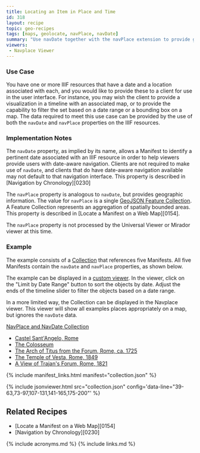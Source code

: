 ```yaml
---
title: Locating an Item in Place and Time
id: 318
layout: recipe
topic: geo-recipes
tags: [maps, geolocate, navPlace, navDate]
summary: "Use navDate together with the navPlace extension to provide geographic and temporal data"
viewers:
 - Navplace Viewer
---
```


### Use Case

You have one or more IIIF resources that have a date and a location associated with each, and you would like to provide these to a client for use in the user interface. For instance, you may wish the client to provide a visualization in a timeline with an associated map, or to provide the capability to filter the set based on a date range or a bounding box on a map. The data required to meet this use case can be provided by the use of both the `navDate` and `navPlace` properties on the IIIF resources. 

### Implementation Notes

The `navDate` property, as implied by its name, allows a Manifest to identify a pertinent date associated with an IIIF resource in order to help viewers provide users with date-aware navigation. Clients are not required to make use of `navDate`, and clients that do have date-aware navigation available may not default to that navigation interface. This property is described in [Navigation by Chronology][0230]

The `navPlace` property is analogous to `navDate`, but provides geographic information. The value for `navPlace` is a single [GeoJSON Feature Collection](https://iiif.io/api/extension/navplace/#222-feature-collection). A Feature Collection represents an aggregation of spatially bounded areas. This property is described in [Locate a Manifest on a Web Map][0154]. 

The `navPlace` property is not processed by the Universal Viewer or Mirador viewer at this time.

### Example

The example consists of a [Collection](collection.json) that references five Manifests. All five Manifests contain the `navDate` and `navPlace` properties, as shown below. 

The example can be displayed in a [custom viewer](https://mikeapp.github.io/maptime-demo/?iiif-content=https://preview.iiif.io/cookbook/0318/recipe/0318-navPlace-navDate/collection.json). In the viewer, click on the "Limit by Date Range" button to sort the objects by date. Adjust the ends of the timeline slider to filter the objects based on a date range.

In a more limited way, the Collection can be displayed in the Navplace viewer. This viewer will show all examples places appropriately on a map, but ignores the `navDate` data.

[NavPlace and NavDate Collection](collection.json)
* [Castel Sant'Angelo, Rome](manifest-1.json)
* [The Colosseum](manifest-2.json)
* [The Arch of Titus from the Forum, Rome, ca. 1725](manifest-3.json)
* [The Temple of Vesta, Rome, 1849](manifest-4.json)
* [A View of Trajan's Forum, Rome, 1821](manifest-5.json)

{% include manifest_links.html manifest="collection.json" %}

{% include jsonviewer.html src="collection.json" config='data-line="39-63,73-97,107-131,141-165,175-200"' %}

## Related Recipes
* [Locate a Manifest on a Web Map][0154]
* [Navigation by Chronology][0230]

{% include acronyms.md %}
{% include links.md %}